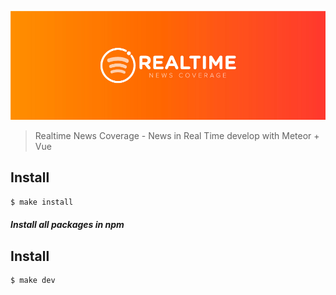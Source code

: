 ![Realtime News Coverage - News in Real Time develop with Meteor + Vue](assets/brand.jpg)

> Realtime News Coverage - News in Real Time develop with Meteor + Vue

## Install

```bash
$ make install
```

##### Install all packages in npm

## Install

```bash
$ make dev
```